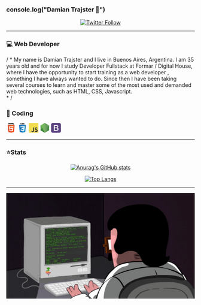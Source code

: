 

### console.log("Damian Trajster 👋") 






[<p align="center">![Twitter Follow](https://img.shields.io/twitter/follow/DeimosDamian?color=%231DA1F2&label=DamianDeimos&logo=twitter&style=for-the-badge)](https://twitter.com/DeimosDamian)

---
### 💻 Web Developer 
/ * My name is  Damian Trajster  and I live in Buenos Aires, Argentina.
I am 35 years old and for now I study Developer Fullstack at Formar / Digital House, where I have the opportunity to start training as a  web developer , something I have always wanted to do. Since then I have been taking several courses to learn and master some of the most used and demanded web technologies, such as HTML, CSS, Javascript.<br> * /


### 🚀 Coding

<img width="26px" src="https://raw.githubusercontent.com/github/explore/80688e429a7d4ef2fca1e82350fe8e3517d3494d/topics/html/html.png"> <img width="26px" src="https://raw.githubusercontent.com/github/explore/80688e429a7d4ef2fca1e82350fe8e3517d3494d/topics/css/css.png"> <img width="26px" src="https://raw.githubusercontent.com/github/explore/80688e429a7d4ef2fca1e82350fe8e3517d3494d/topics/javascript/javascript.png"> <img width="26px" src="https://raw.githubusercontent.com/github/explore/80688e429a7d4ef2fca1e82350fe8e3517d3494d/topics/nodejs/nodejs.png"> <img width="26px" src="https://raw.githubusercontent.com/github/explore/80688e429a7d4ef2fca1e82350fe8e3517d3494d/topics/bootstrap/bootstrap.png"> 



---


 ### ⭐Stats  

[<p align="center"> ![Anurag's GitHub stats](https://github-readme-stats.vercel.app/api?username=DamianTrajster&show_icons=true&theme=dark)](https://github.com/DamianTrajster/github-readme-stats)

<!-- Lenguajes usados -->
[<p align="center">![Top Langs](https://github-readme-stats.vercel.app/api/top-langs/?username=DamianTrajster&layout=compact&theme=dark)](https://github.com/DamianTrajster/github-readme-stats)

---
<img width="auto" src="gifprogramer.gif">







